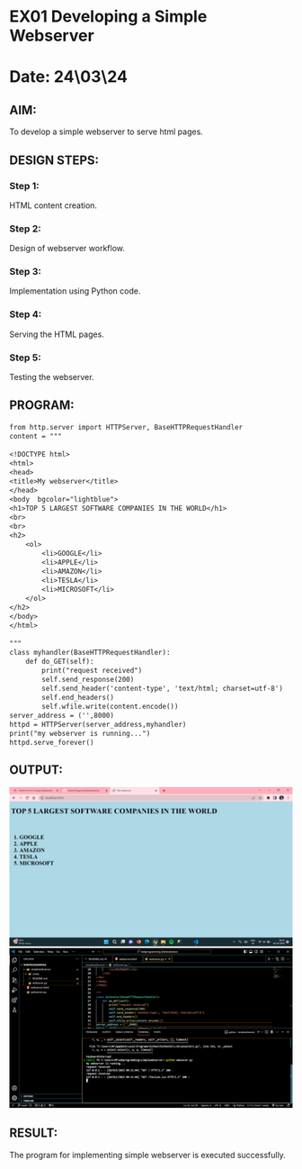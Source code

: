 # EX01 Developing a Simple Webserver
# Date: 24\03\24

## AIM:
To develop a simple webserver to serve html pages.

## DESIGN STEPS:
### Step 1: 
HTML content creation.

### Step 2:
Design of webserver workflow.

### Step 3:
Implementation using Python code.

### Step 4:
Serving the HTML pages.

### Step 5:
Testing the webserver.

## PROGRAM:
```
from http.server import HTTPServer, BaseHTTPRequestHandler
content = """

<!DOCTYPE html>
<html>
<head>
<title>My webserver</title>
</head>
<body  bgcolor="lightblue">
<h1>TOP 5 LARGEST SOFTWARE COMPANIES IN THE WORLD</h1>
<br>
<br>
<h2>
    <ol>
        <li>GOOGLE</li>
        <li>APPLE</li>
        <li>AMAZON</li>
        <li>TESLA</li>
        <li>MICROSOFT</li>
    </ol>
</h2>
</body>
</html>

"""
class myhandler(BaseHTTPRequestHandler):
    def do_GET(self):
        print("request received")
        self.send_response(200)
        self.send_header('content-type', 'text/html; charset=utf-8')
        self.end_headers()
        self.wfile.write(content.encode())
server_address = ('',8000)
httpd = HTTPServer(server_address,myhandler)
print("my webserver is running...")
httpd.serve_forever()

```

## OUTPUT:
![Alt text](<pic1 (2).png>)
![Alt text](<pic2 (2).png>)

## RESULT:
The program for implementing simple webserver is executed successfully.
